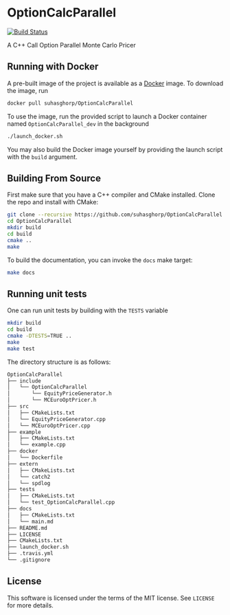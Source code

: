 # OptionCalcParallel

[![Build Status](https://travis-ci.com/suhasghorp/OptionCalcParallel.svg?branch=master)](https://travis-ci.com/suhasghorp/OptionCalcParallel)

A C++ Call Option Parallel Monte Carlo Pricer

## Running with Docker

A pre-built image of the project is available as a [Docker](https://www.docker.com/) image. To download the image, run

```bash
docker pull suhasghorp/OptionCalcParallel
```

To use the image, run the provided script to launch a Docker container named `OptionCalcParallel_dev` in the background

```bash
./launch_docker.sh
```

You may also build the Docker image yourself by providing the launch script with the `build` argument.

## Building From Source

First make sure that you have a C++ compiler and CMake installed. Clone the repo and install with CMake:

```bash
git clone --recursive https://github.com/suhasghorp/OptionCalcParallel.git
cd OptionCalcParallel
mkdir build
cd build
cmake ..
make
```

To build the documentation, you can invoke the `docs` make target:

```bash
make docs
```

## Running unit tests

One can run unit tests by building with the `TESTS` variable

```bash
mkdir build
cd build
cmake -DTESTS=TRUE ..
make
make test
```

The directory structure is as follows:

```bash
OptionCalcParallel
├── include
│   └── OptionCalcParallel
│       └── EquityPriceGenerator.h
│       └── MCEuroOptPricer.h
├── src
│   ├── CMakeLists.txt
│   └── EquityPriceGenerator.cpp
│   └── MCEuroOptPricer.cpp
├── example
│   ├── CMakeLists.txt
│   └── example.cpp
├── docker
│   └── Dockerfile
├── extern
│   ├── CMakeLists.txt
│   └── catch2
│   └── spdlog
├── tests
│   ├── CMakeLists.txt
│   └── test_OptionCalcParallel.cpp
├── docs
│   ├── CMakeLists.txt
│   └── main.md
├── README.md
├── LICENSE
├── CMakeLists.txt
├── launch_docker.sh
├── .travis.yml
└── .gitignore
```

## License

This software is licensed under the terms of the MIT license. See `LICENSE` for more details.
